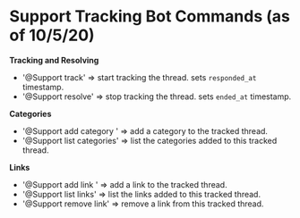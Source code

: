 # Support Tracking Bot Commands (as of 10/5/20)

**Tracking and Resolving**

- '@Support track' => start tracking the thread. sets `responded_at` timestamp.
- '@Support resolve' => stop tracking the thread. sets `ended_at` timestamp.

**Categories**

- '@Support add category <anything including spaces>' => add a category to the tracked thread.
- '@Support list categories' => list the categories added to this tracked thread.

**Links**

- '@Support add link <anything no set format >'  => add a link to the tracked thread.
- '@Support list links' => list the links added to this tracked thread.
- '@Support remove link' => remove a link from this tracked thread.


